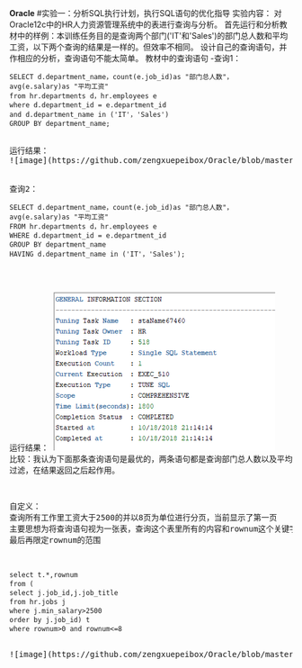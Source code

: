   **Oracle**
#实验一：分析SQL执行计划，执行SQL语句的优化指导
  实验内容：
对Oracle12c中的HR人力资源管理系统中的表进行查询与分析。
首先运行和分析教材中的样例：本训练任务目的是查询两个部门('IT'和'Sales')的部门总人数和平均工资，以下两个查询的结果是一样的。但效率不相同。
设计自己的查询语句，并作相应的分析，查询语句不能太简单。
教材中的查询语句
-查询1：

<pre><code>SELECT d.department_name，count(e.job_id)as "部门总人数"，
avg(e.salary)as "平均工资"
from hr.departments d，hr.employees e
where d.department_id = e.department_id
and d.department_name in ('IT'，'Sales')
GROUP BY department_name;<pre></code>
运行结果： 
![image](https://github.com/zengxuepeibox/Oracle/blob/master/test1/SY1.png)


查询2：
<pre><code>SELECT d.department_name，count(e.job_id)as "部门总人数"，
avg(e.salary)as "平均工资"
FROM hr.departments d，hr.employees e
WHERE d.department_id = e.department_id
GROUP BY department_name
HAVING d.department_name in ('IT'，'Sales');</pre></code>
运行结果： 
![image](https://github.com/zengxuepeibox/Oracle/blob/master/test1/SY2.png)
比较：我认为下面那条查询语句是最优的，两条语句都是查询部门总人数以及平均工资的，第一条语句直接在匹配外键约束时，进行查询内容过滤；第二条在匹配出外键之后相当于新生成一张表，再从表中查询过滤
过滤，在结果返回之后起作用。

自定义： 查询所有工作里工资大于2500的并以8页为单位进行分页，当前显示了第一页 主要思想为将查询语句视为一张表，查询这个表里所有的内容和rownum这个关键字 最后再限定rownum的范围
<pre><code>select t.*,rownum 
from (
select j.job_id,j.job_title 
from hr.jobs j 
where j.min_salary>2500 
order by j.job_id) t 
where rownum>0 and rownum<=8<pre></code>
![image](https://github.com/zengxuepeibox/Oracle/blob/master/test1/SY3.png)
